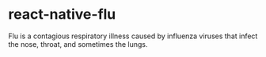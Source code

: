 # react-native-flu

Flu is a contagious respiratory illness caused by influenza viruses that infect the nose, throat, and sometimes the lungs. 
